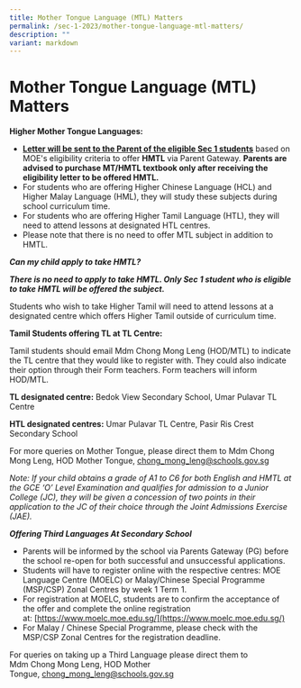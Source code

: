 ```yaml
---
title: Mother Tongue Language (MTL) Matters
permalink: /sec-1-2023/mother-tongue-language-mtl-matters/
description: ""
variant: markdown
---
```

# Mother Tongue Language (MTL) Matters

**Higher Mother Tongue Languages:**
*   <u>**Letter will be sent to the Parent of the eligible Sec 1 students**</u> based on MOE's eligibility criteria to offer **HMTL** via Parent Gateway. **Parents are advised to purchase MT/HMTL textbook only after receiving the eligibility letter to be offered  HMTL.**
*   For students who are offering Higher Chinese Language (HCL) and Higher Malay Language (HML), they will study these subjects during school curriculum time.
*   For students who are offering Higher Tamil Language (HTL), they will need to attend lessons at designated HTL centres.
*   Please note that there is no need to offer MTL subject in addition to HMTL.

**_Can my child apply to take HMTL?_**

**_There is no need to apply to take HMTL. Only Sec 1 student who is eligible to take HMTL will be offered the subject._**

Students who wish to take Higher Tamil will need to attend lessons at a designated centre which offers Higher Tamil outside of curriculum time.

**Tamil Students offering TL at TL Centre:**

Tamil students should email Mdm Chong Mong Leng (HOD/MTL) to indicate the TL centre that they would like to register with. They could also indicate their option through their Form teachers. Form teachers will inform HOD/MTL.

**TL designated centre:** Bedok View Secondary School, Umar Pulavar TL Centre

**HTL designated centres:** Umar Pulavar TL Centre, Pasir Ris Crest Secondary School

For more queries on Mother Tongue, please direct them to Mdm Chong Mong Leng, HOD Mother Tongue, [chong\_mong\_leng@schools.gov.sg](mailto:chong_mong_leng@schools.gov.sg)

_Note: If your child obtains a grade of A1 to C6 for both English and HMTL at the GCE ‘O’ Level Examination and qualifies for admission to a Junior College (JC), they will be given a concession of two points in their application to the JC of their choice through the Joint Admissions Exercise (JAE)._

**_Offering Third Languages At Secondary School_**

*   Parents will be informed by the school via Parents Gateway (PG) before the school re-open for both successful and unsuccessful applications.
*   Students will have to register online with the respective centres: MOE Language Centre (MOELC) or Malay/Chinese Special Programme (MSP/CSP) Zonal Centres by week 1 Term 1.
*   For registration at MOELC, students are to confirm the acceptance of the offer and complete the online registration at:&nbsp;[https://www.moelc.moe.edu.sg/](https://www.moelc.moe.edu.sg/)
*   For Malay / Chinese Special Programme, please check with the MSP/CSP Zonal Centres for the registration deadline.

For queries on taking up a Third Language please direct them to Mdm&nbsp;Chong Mong Leng, HOD Mother Tongue,&nbsp;[chong\_mong\_leng@schools.gov.sg](mailto:chong_mong_leng@schools.gov.sg)